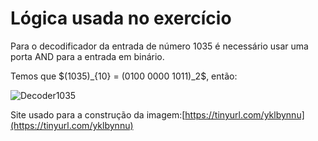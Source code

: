 # Lógica usada no exercício

Para o decodificador da entrada de número 1035 é necessário usar uma porta AND para a entrada em binário.

Temos que $\(1035)_{10} = (0100 0000 1011)_2\$, então:

![Decoder1035](https://github.com/FehASilva/Org.Arq.Computadores/assets/144858995/23fe9d3c-9b68-4ea7-ba85-39b8f138141b)

Site usado para a construção da imagem:[https://tinyurl.com/yklbynnu](https://tinyurl.com/yklbynnu)
